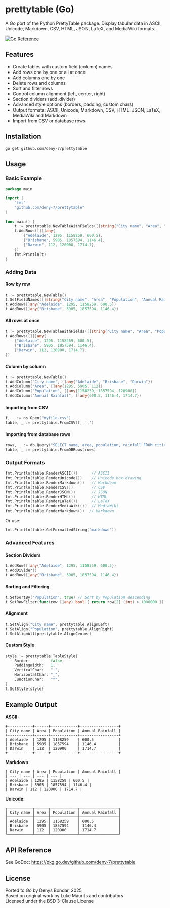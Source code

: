 # prettytable (Go)

A Go port of the Python PrettyTable package. Display tabular data in ASCII, Unicode, Markdown, CSV, HTML, JSON, LaTeX, and MediaWiki formats.

[![Go Reference](https://pkg.go.dev/badge/github.com/deny-7/prettytable.svg)](https://pkg.go.dev/github.com/deny-7/prettytable)

## Features
- Create tables with custom field (column) names
- Add rows one by one or all at once
- Add columns one by one
- Delete rows and columns
- Sort and filter rows
- Control column alignment (left, center, right)
- Section dividers (add_divider)
- Advanced style options (borders, padding, custom chars)
- Output formats: ASCII, Unicode, Markdown, CSV, HTML, JSON, LaTeX, MediaWiki and Markdown
- Import from CSV or database rows

## Installation

```sh
go get github.com/deny-7/prettytable
```

## Usage

### Basic Example

```go
package main

import (
	"fmt"
	"github.com/deny-7/prettytable"
)

func main() {
	t := prettytable.NewTableWithFields([]string{"City name", "Area", "Population", "Annual Rainfall"})
	t.AddRows([][]any{
		{"Adelaide", 1295, 1158259, 600.5},
		{"Brisbane", 5905, 1857594, 1146.4},
		{"Darwin", 112, 120900, 1714.7},
	})
	fmt.Println(t)
}
```

### Adding Data

#### Row by row

```go
t := prettytable.NewTable()
t.SetFieldNames([]string{"City name", "Area", "Population", "Annual Rainfall"})
t.AddRow([]any{"Adelaide", 1295, 1158259, 600.5})
t.AddRow([]any{"Brisbane", 5905, 1857594, 1146.4})
```

#### All rows at once

```go
t := prettytable.NewTableWithFields([]string{"City name", "Area", "Population", "Annual Rainfall"})
t.AddRows([][]any{
	{"Adelaide", 1295, 1158259, 600.5},
	{"Brisbane", 5905, 1857594, 1146.4},
	{"Darwin", 112, 120900, 1714.7},
})
```

#### Column by column

```go
t := prettytable.NewTable()
t.AddColumn("City name", []any{"Adelaide", "Brisbane", "Darwin"})
t.AddColumn("Area", []any{1295, 5905, 112})
t.AddColumn("Population", []any{1158259, 1857594, 120900})
t.AddColumn("Annual Rainfall", []any{600.5, 1146.4, 1714.7})
```

#### Importing from CSV

```go
f, _ := os.Open("myfile.csv")
table, _ := prettytable.FromCSV(f, ',')
```

#### Importing from database rows

```go
rows, _ := db.Query("SELECT name, area, population, rainfall FROM cities")
table, _ := prettytable.FromDBRows(rows)
```

### Output Formats

```go
fmt.Println(table.RenderASCII())      // ASCII
fmt.Println(table.RenderUnicode())    // Unicode box-drawing
fmt.Println(table.RenderMarkdown())   // Markdown
fmt.Println(table.RenderCSV())        // CSV
fmt.Println(table.RenderJSON())       // JSON
fmt.Println(table.RenderHTML())       // HTML
fmt.Println(table.RenderLaTeX())      // LaTeX
fmt.Println(table.RenderMediaWiki())  // MediaWiki
fmt.Println(table.RenderMarkdown())  // Markdown
```

Or use:

```go
fmt.Println(table.GetFormattedString("markdown"))
```

### Advanced Features

#### Section Dividers

```go
t.AddRow([]any{"Adelaide", 1295, 1158259, 600.5})
t.AddDivider()
t.AddRow([]any{"Brisbane", 5905, 1857594, 1146.4})
```

#### Sorting and Filtering

```go
t.SetSortBy("Population", true) // Sort by Population descending
t.SetRowFilter(func(row []any) bool { return row[2].(int) > 1000000 }) // Only large cities
```

#### Alignment

```go
t.SetAlign("City name", prettytable.AlignLeft)
t.SetAlign("Population", prettytable.AlignRight)
t.SetAlignAll(prettytable.AlignCenter)
```

#### Custom Style

```go
style := prettytable.TableStyle{
	Border:         false,
	PaddingWidth:   1,
	VerticalChar:   ".",
	HorizontalChar: "_",
	JunctionChar:   "*",
}
t.SetStyle(style)
```

## Example Output

**ASCII:**
```
+-----------+------+------------+-----------------+
| City name | Area | Population | Annual Rainfall |
+-----------+------+------------+-----------------+
| Adelaide  | 1295 | 1158259    | 600.5           |
| Brisbane  | 5905 | 1857594    | 1146.4          |
| Darwin    | 112  | 120900     | 1714.7          |
+-----------+------+------------+-----------------+
```

**Markdown:**
```
| City name | Area | Population | Annual Rainfall |
| --- | --- | --- | --- |
| Adelaide | 1295 | 1158259 | 600.5 |
| Brisbane | 5905 | 1857594 | 1146.4 |
| Darwin | 112 | 120900 | 1714.7 |
```

**Unicode:**
```
┌───────────┬──────┬────────────┬─────────────────┐
│ City name │ Area │ Population │ Annual Rainfall │
├───────────┼──────┼────────────┼─────────────────┤
│ Adelaide  │ 1295 │ 1158259    │ 600.5           │
│ Brisbane  │ 5905 │ 1857594    │ 1146.4          │
│ Darwin    │ 112  │ 120900     │ 1714.7          │
└───────────┴──────┴────────────┴─────────────────┘
```

## API Reference

See GoDoc: https://pkg.go.dev/github.com/deny-7/prettytable

## License
Ported to Go by Denys Bondar, 2025  
Based on original work by Luke Maurits and contributors  
Licensed under the BSD 3-Clause License  
